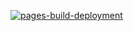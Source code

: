 [![pages-build-deployment](https://github.com/sjb296/wavedash/actions/workflows/pages/pages-build-deployment/badge.svg)](https://github.com/sjb296/wavedash/actions/workflows/pages/pages-build-deployment)